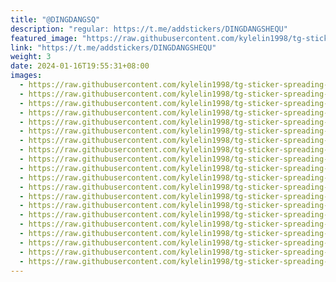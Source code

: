 ```yaml
---
title: "@DINGDANGSQ"
description: "regular: https://t.me/addstickers/DINGDANGSHEQU"
featured_image: "https://raw.githubusercontent.com/kylelin1998/tg-sticker-spreading-worldwide-images/main/img/c9928365-f802-4598-aaf9-ea764b20f803.jpg"
link: "https://t.me/addstickers/DINGDANGSHEQU"
weight: 3
date: 2024-01-16T19:55:31+08:00
images:
  - https://raw.githubusercontent.com/kylelin1998/tg-sticker-spreading-worldwide-images/main/img/c9928365-f802-4598-aaf9-ea764b20f803.jpg
  - https://raw.githubusercontent.com/kylelin1998/tg-sticker-spreading-worldwide-images/main/img/dc53ef91-f0f6-4ab7-82c7-5f9071d85b6e.jpg
  - https://raw.githubusercontent.com/kylelin1998/tg-sticker-spreading-worldwide-images/main/img/b7f656a1-17ac-4af7-b07c-df94a192e37b.jpg
  - https://raw.githubusercontent.com/kylelin1998/tg-sticker-spreading-worldwide-images/main/img/1e584247-18db-424b-9482-ba2e41d6c9d3.jpg
  - https://raw.githubusercontent.com/kylelin1998/tg-sticker-spreading-worldwide-images/main/img/11b6a12b-c0d1-46fb-b508-96de0382589b.jpg
  - https://raw.githubusercontent.com/kylelin1998/tg-sticker-spreading-worldwide-images/main/img/aee4106a-7a65-4e19-ae1c-3356b0e70873.jpg
  - https://raw.githubusercontent.com/kylelin1998/tg-sticker-spreading-worldwide-images/main/img/b79eceec-cd45-40e9-8dc2-bd1728d0c0a7.jpg
  - https://raw.githubusercontent.com/kylelin1998/tg-sticker-spreading-worldwide-images/main/img/d08f499d-1ffc-4c2d-8692-d6c7df546b62.jpg
  - https://raw.githubusercontent.com/kylelin1998/tg-sticker-spreading-worldwide-images/main/img/8178af8b-6ac8-4d22-abe5-76030116c585.jpg
  - https://raw.githubusercontent.com/kylelin1998/tg-sticker-spreading-worldwide-images/main/img/37b597ee-0529-4535-8042-4ca2c7ee63db.jpg
  - https://raw.githubusercontent.com/kylelin1998/tg-sticker-spreading-worldwide-images/main/img/63d2b24d-8f84-41df-8e30-fe2f8c2ef945.jpg
  - https://raw.githubusercontent.com/kylelin1998/tg-sticker-spreading-worldwide-images/main/img/c96138bd-b693-44df-b086-6f5b8d03673f.jpg
  - https://raw.githubusercontent.com/kylelin1998/tg-sticker-spreading-worldwide-images/main/img/e9e60981-8179-4d78-9c2d-9694b4ca5916.jpg
  - https://raw.githubusercontent.com/kylelin1998/tg-sticker-spreading-worldwide-images/main/img/c3b52ecb-c5b2-4de0-91f7-169f39f9c60b.jpg
  - https://raw.githubusercontent.com/kylelin1998/tg-sticker-spreading-worldwide-images/main/img/73b7857e-f25f-4fc2-a330-92d5d7f7aea4.jpg
  - https://raw.githubusercontent.com/kylelin1998/tg-sticker-spreading-worldwide-images/main/img/c4328d1c-fd42-44be-bda5-2037a99515d7.jpg
  - https://raw.githubusercontent.com/kylelin1998/tg-sticker-spreading-worldwide-images/main/img/0917627a-a5cc-4d57-a9fd-332e911e3e6d.jpg
  - https://raw.githubusercontent.com/kylelin1998/tg-sticker-spreading-worldwide-images/main/img/abcfd55f-67f8-4fda-992c-071f5ac6352b.jpg
  - https://raw.githubusercontent.com/kylelin1998/tg-sticker-spreading-worldwide-images/main/img/d7f342b1-318e-49fa-92e4-ca1888383047.jpg
  - https://raw.githubusercontent.com/kylelin1998/tg-sticker-spreading-worldwide-images/main/img/9b0188a7-6963-433e-b75d-bc653a38b11b.jpg
---
```

